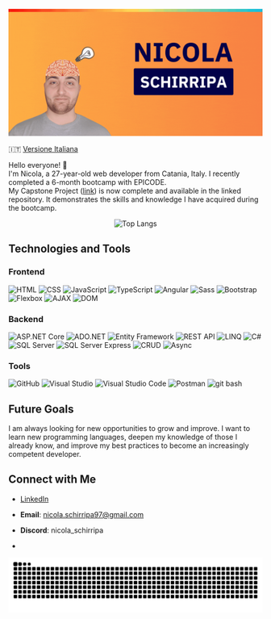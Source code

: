 ![Banner](image/egBarnerGithub.gif)

🇮🇹 [Versione Italiana](README.md)

Hello everyone! 👋  
I'm Nicola, a 27-year-old web developer from Catania, Italy. I recently completed a 6-month bootcamp with EPICODE.  
My Capstone Project ([link](https://github.com/nicherri/Capstone-Finale.git)) is now complete and available in the linked repository. It demonstrates the skills and knowledge I have acquired during the bootcamp.

<div align="center">
  <img src="https://github-readme-stats.vercel.app/api/top-langs?username=nicherri&locale=en&layout=compact&theme=dracula&langs_count=5&hide_border=false" alt="Top Langs">
</div>

## Technologies and Tools
### Frontend
![HTML](https://img.shields.io/badge/-HTML5-E34F26?logo=html5&logoColor=white) ![CSS](https://img.shields.io/badge/-CSS3-1572B6?logo=css3&logoColor=white) ![JavaScript](https://img.shields.io/badge/-JavaScript-F7DF1E?logo=javascript&logoColor=black) ![TypeScript](https://img.shields.io/badge/-TypeScript-3178C6?logo=typescript&logoColor=white) ![Angular](https://img.shields.io/badge/-Angular-DD0031?logo=angular&logoColor=white) ![Sass](https://img.shields.io/badge/-Sass-CC6699?logo=sass&logoColor=white) ![Bootstrap](https://img.shields.io/badge/-Bootstrap-563D7C?logo=bootstrap&logoColor=white) ![Flexbox](https://img.shields.io/badge/-Flexbox-1572B6?logo=css3&logoColor=white) ![AJAX](https://img.shields.io/badge/-AJAX-1572B6?logo=css3&logoColor=white) ![DOM](https://img.shields.io/badge/-DOM-F7DF1E?logo=javascript&logoColor=black)

### Backend
![ASP.NET Core](https://img.shields.io/badge/-ASP.NET_Core-512BD4?logo=.net&logoColor=white) ![ADO.NET](https://img.shields.io/badge/-ADO.NET-512BD4?logo=.net&logoColor=white) ![Entity Framework](https://img.shields.io/badge/-Entity_Framework-512BD4?logo=.net&logoColor=white) ![REST API](https://img.shields.io/badge/-REST_API-512BD4?logo=.net&logoColor=white) ![LINQ](https://img.shields.io/badge/-LINQ-512BD4?logo=.net&logoColor=white) ![C#](https://img.shields.io/badge/-C%23-239120?logo=c-sharp&logoColor=white) ![SQL Server](https://img.shields.io/badge/-SQL_Server-CC2927?logo=microsoft-sql-server&logoColor=white) ![SQL Server Express](https://img.shields.io/badge/-SQL_Server_Express-CC2927?logo=microsoft-sql-server&logoColor=white) ![CRUD](https://img.shields.io/badge/-CRUD-512BD4?logo=.net&logoColor=white) ![Async](https://img.shields.io/badge/-Async-3178C6?logo=typescript&logoColor=white)

### Tools
![GitHub](https://img.shields.io/badge/-GitHub-181717?logo=github&logoColor=white) ![Visual Studio](https://img.shields.io/badge/-Visual_Studio-5C2D91?logo=visual-studio&logoColor=white) ![Visual Studio Code](https://img.shields.io/badge/-VS_Code-007ACC?logo=visual-studio-code&logoColor=white) ![Postman](https://img.shields.io/badge/-Postman-FF6C37?logo=postman&logoColor=white) ![git bash](https://img.shields.io/badge/-git_bash-181717?logo=git&logoColor=white)

## Future Goals
I am always looking for new opportunities to grow and improve. I want to learn new programming languages, deepen my knowledge of those I already know, and improve my best practices to become an increasingly competent developer.

## Connect with Me
- [LinkedIn](https://www.linkedin.com/in/nicola-schirripa/)
- **Email**: [nicola.schirripa97@gmail.com](mailto:nicola.schirripa97@gmail.com)  
- **Discord**: nicola_schirripa

- 


<div align="center">
  <picture>
    <source media="(prefers-color-scheme: dark)" srcset="https://github.com/nicherri/snk/raw/output/github-contribution-grid-snake-dark.svg">
    <source media="(prefers-color-scheme: light)" srcset="https://github.com/nicherri/snk/raw/output/github-contribution-grid-snake.svg">
    <img alt="github contribution grid snake animation" src="https://github.com/nicherri/snk/raw/output/github-contribution-grid-snake.svg">
  </picture>
</div>
